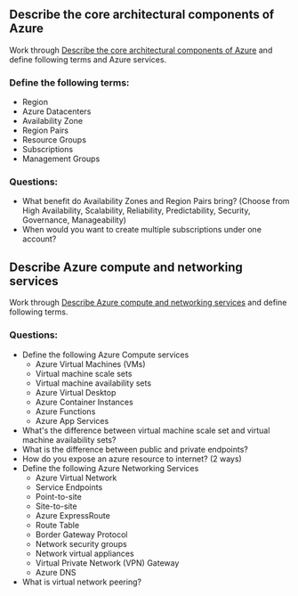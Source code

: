
## Describe the core architectural components of Azure
Work through [Describe the core architectural components of Azure](https://learn.microsoft.com/en-us/training/modules/describe-core-architectural-components-of-azure/) and define following terms and Azure services.
### Define the following terms:
- Region
- Azure Datacenters
- Availability Zone
- Region Pairs
- Resource Groups
- Subscriptions
- Management Groups

### Questions:
- What benefit do Availability Zones and Region Pairs bring? (Choose from High Availability, Scalability, Reliability, Predictability, Security, Governance, Manageability)
- When would you want to create multiple subscriptions under one account?

## Describe Azure compute and networking services
Work through [Describe Azure compute and networking services](https://learn.microsoft.com/en-us/training/modules/describe-azure-compute-networking-services/) and define following terms.

### Questions:
- Define the following Azure Compute services
	- Azure Virtual Machines (VMs)
	- Virtual machine scale sets
	- Virtual machine availability sets
	- Azure Virtual Desktop
	- Azure Container Instances
	- Azure Functions
	- Azure App Services
- What's the difference between virtual machine scale set and virtual machine availability sets?
- What is the difference between public and private endpoints?
- How do you expose an azure resource to internet? (2 ways)
- Define the following Azure Networking Services
	- Azure Virtual Network
	- Service Endpoints
	- Point-to-site
	- Site-to-site
	- Azure ExpressRoute
	- Route Table
	- Border Gateway Protocol
	- Network security groups
	- Network virtual appliances
	- Virtual Private Network (VPN) Gateway
	- Azure DNS
- What is virtual network peering?